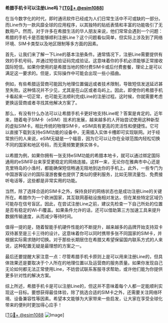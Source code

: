 **希腊手机卡可以注册Line吗？[[TG💪+ @esim1088](https://t.me/s/esim1088)]**

在当今数字化的时代，即时通讯软件已经成为人们日常生活中不可或缺的一部分。而Line作为一款风靡全球的应用程序，以其独特的贴纸表情和丰富的功能吸引了无数用户。然而，对于许多在希腊生活的华人朋友来说，他们常常会遇到一个问题：希腊的手机卡是否能够顺利注册Line？这个问题看似简单，但实际上涉及到了网络环境、SIM卡类型以及地区限制等多方面的因素。

首先，让我们来了解一下Line的基本注册条件。通常情况下，注册Line需要提供有效的手机号码，并通过短信验证码完成验证。这意味着你的手机必须能够正常接收国际短信。如果你使用的是希腊当地的预付费SIM卡或后付费套餐，理论上是可以满足这一要求的。但是，实际操作中可能会出现一些小插曲。

例如，有些希腊运营商可能因为地理位置偏远或者技术限制，导致短信发送延迟甚至失败。这种情况并不少见，尤其是在山区或者岛屿上。因此，即使你的希腊手机卡看起来一切正常，也可能无法顺利完成Line的注册过程。这时候，你就需要考虑更换运营商或者寻找其他解决方案了。

那么，有没有什么办法可以让希腊手机卡更好地支持Line呢？答案是肯定的。近年来，随着电子SIM卡（eSIM）技术的发展，越来越多的人开始尝试使用这种新型的虚拟SIM卡。相比传统的物理SIM卡，eSIM具有更高的灵活性和便捷性。它可以直接下载到支持eSIM功能的设备中，无需插入实体卡槽即可实现联网。对于经常旅行的人来说，eSIM无疑是一个福音，因为它可以让你在全球范围内轻松切换不同的国家和地区号码，而无需频繁更换实体卡。

以希腊为例，如果你拥有一张支持eSIM功能的希腊本地卡，就可以通过绑定国际通用的eSIM平台来享受更稳定的网络连接。这样一来，无论你在雅典市中心还是克里特岛的小渔村，都能确保短信畅通无阻地到达你的手机上。此外，一些专门为中国游客设计的国际漫游套餐也提供了类似的便利服务，比如无限流量包、免费接听电话等，这些都是非常实用的功能。

当然，除了选择合适的SIM卡之外，保持良好的网络状态也是成功注册Line的关键所在。希腊作为一个欧洲国家，其互联网基础设施相对发达，但在某些特定区域仍可能存在信号盲区。因此，在尝试注册Line之前，建议先检查一下自己所处的位置是否有稳定的Wi-Fi覆盖。如果条件允许的话，还可以借助第三方加速工具来提升数据传输速度，从而减少等待时间。

值得一提的是，随着智能手机硬件性能的不断提升，越来越多的品牌开始支持双卡双待甚至是三卡三待的设计。这意味着你可以同时携带多张不同国家的SIM卡，并根据实际需求随时切换。对于那些长期居住在希腊又希望保留国内联系方式的人来说，这种配置无疑是最理想的方案之一。

最后还要提醒大家注意一点：尽管希腊手机卡原则上是可以用来注册Line的，但具体效果还是要取决于个人所在的地理位置以及运营商的服务质量。如果你发现自己无论如何都无法正常使用Line，不妨尝试联系客服寻求帮助，或许他们能为你提供更多针对性的解决方案。

综上所述，希腊手机卡是可以注册Line的，但这并不意味着每个人都一定能顺利实现这一目标。要想获得最佳体验，除了挑选合适的SIM卡之外，还需要关注网络环境、设备兼容性等因素。希望本文能够为大家带来一些启发，让大家在享受全球化带来的便利时更加得心应手！

[[TG💪+ @esim1088](https://t.me/s/esim1088) ![Image](https://i.postimg.cc/4NQfJmqS/Snipaste-2025-05-13-00-14-12.png)]
